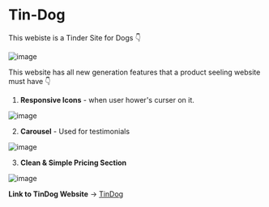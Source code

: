 # Tin-Dog

This webiste is a Tinder Site for Dogs 👇

![image](https://user-images.githubusercontent.com/69079491/117401526-5f723080-af22-11eb-8146-bdeba0d99b50.png)

This website has all new generation features that a product seeling website must have 👇

1. **Responsive Icons** - when user hower's curser on it.

![image](https://user-images.githubusercontent.com/69079491/117401932-19699c80-af23-11eb-8835-84a6eea097db.png)

2. **Carousel** - Used for testimonials

![image](https://user-images.githubusercontent.com/69079491/117402148-7b2a0680-af23-11eb-84b8-59bb2fa1a5df.png)

3. **Clean & Simple Pricing Section**

![image](https://user-images.githubusercontent.com/69079491/117402335-cf34eb00-af23-11eb-9648-8751212496f9.png)

**Link to TinDog Website** -> [TinDog](https://shivam-dhyani.github.io/Tin-Dog/)
